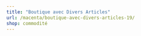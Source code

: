```yaml
---
title: "Boutique avec Divers Articles"
url: /macenta/boutique-avec-divers-articles-19/
shop: commodité
---
```

